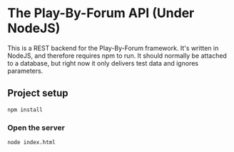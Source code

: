 # The Play-By-Forum API (Under NodeJS)

This is a REST backend for the Play-By-Forum framework. It's written in NodeJS, and therefore requires npm to run. It should normally be attached to a database, but right now it only delivers test data and ignores parameters.

## Project setup
```
npm install
```

### Open the server
```
node index.html
```
